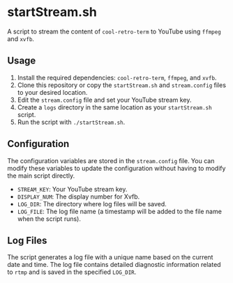 # startStream.sh

A script to stream the content of `cool-retro-term` to YouTube using `ffmpeg` and `xvfb`.

## Usage

1. Install the required dependencies: `cool-retro-term`, `ffmpeg`, and `xvfb`.
2. Clone this repository or copy the `startStream.sh` and `stream.config` files to your desired location.
3. Edit the `stream.config` file and set your YouTube stream key.
4. Create a `logs` directory in the same location as your `startStream.sh` script.
5. Run the script with `./startStream.sh`.

## Configuration

The configuration variables are stored in the `stream.config` file. You can modify these variables to update the configuration without having to modify the main script directly.

- `STREAM_KEY`: Your YouTube stream key.
- `DISPLAY_NUM`: The display number for Xvfb.
- `LOG_DIR`: The directory where log files will be saved.
- `LOG_FILE`: The log file name (a timestamp will be added to the file name when the script runs).

## Log Files

The script generates a log file with a unique name based on the current date and time. The log file contains detailed diagnostic information related to `rtmp` and is saved in the specified `LOG_DIR`.